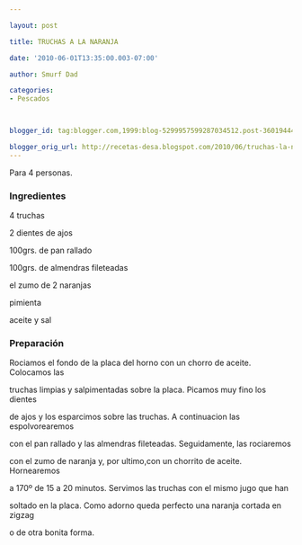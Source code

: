 ```yaml
---

layout: post

title: TRUCHAS A LA NARANJA

date: '2010-06-01T13:35:00.003-07:00'

author: Smurf Dad

categories:
- Pescados



blogger_id: tag:blogger.com,1999:blog-5299957599287034512.post-3601944495844123576

blogger_orig_url: http://recetas-desa.blogspot.com/2010/06/truchas-la-naranja.html
---
```


Para 4 personas.

<h3>Ingredientes</h3>

4 truchas

2 dientes de ajos

100grs. de pan rallado

100grs. de almendras fileteadas

el zumo de 2 naranjas

pimienta

aceite y sal

<h3>Preparación</h3>

Rociamos el fondo de la placa del horno con un chorro de aceite. Colocamos las

truchas limpias y salpimentadas sobre la placa. Picamos muy fino los dientes

de ajos y los esparcimos sobre las truchas. A continuacion las espolvorearemos

con el pan rallado y las almendras fileteadas. Seguidamente, las rociaremos

con el zumo de naranja y, por ultimo,con un chorrito de aceite. Hornearemos

a 170º de 15 a 20 minutos. Servimos las truchas con el mismo jugo que han

soltado en la placa. Como adorno queda perfecto una naranja cortada en zigzag

o de otra bonita forma.